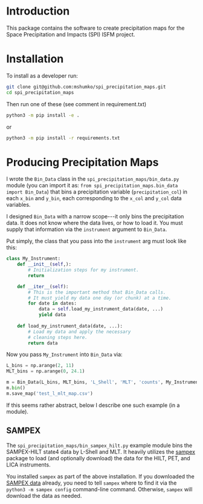 # Introduction
This package contains the software to create precipitation maps for the Space Precipitation and Impacts (SPI) ISFM project.

# Installation
To install as a developer run:

```bash
git clone git@github.com:mshumko/spi_precipitation_maps.git
cd spi_precipitation_maps
```

Then run  one of these (see comment in requirement.txt)
```bash
python3 -m pip install -e .
```
or 
```bash
python3 -m pip install -r requirements.txt 
```

# Producing Precipitation Maps
I wrote the `Bin_Data` class in the `spi_precipitation_maps/bin_data.py` module (you can import it as: `from spi_precipitation_maps.bin_data import Bin_Data`) that bins a precipitation variable (`precipitation_col`) in each `x_bin` and `y_bin`, each corresponding to the `x_col` and `y_col` data variables.

I designed `Bin_Data` with a narrow scope---it only bins the precipitation data. It does not know where the data lives, or how to load it. You must supply that information via the `instrument` argument to `Bin_Data`. 

Put simply, the class that you pass into the `instrument` arg must look like this:

```python
class My_Instrument:
    def __init__(self,):
        # Initialization steps for my instrument.
        return

    def __iter__(self):
        # This is the important method that Bin_Data calls. 
        # It must yield my data one day (or chunk) at a time.
        for date in dates:
            data = self.load_my_instrument_data(date, ...)
            yield data
    
    def load_my_instrument_data(date, ...):
        # Load my data and apply the necessary 
        # cleaning steps here.
        return data
```

Now you pass `My_Instrument` into `Bin_Data` via:

```python
L_bins = np.arange(2, 11)
MLT_bins = np.arange(0, 24.1)

m = Bin_Data(L_bins, MLT_bins, 'L_Shell', 'MLT', 'counts', My_Instrument)
m.bin()
m.save_map('test_l_mlt_map.csv')
```
If this seems rather abstract, below I describe one such example (in a module).

## SAMPEX
The `spi_precipitation_maps/bin_sampex_hilt.py` example module bins the SAMPEX-HILT state4 data by L-Shell and MLT. It heavily utilizes the [sampex](https://sampex.readthedocs.io/en/latest/) package to load (and optionally download) the data for the HILT, PET, and LICA instruments.

You installed `sampex` as part of the above installation. If you downloaded the [SAMPEX data](https://izw1.caltech.edu/sampex/DataCenter/data.html) already, you need to tell `sampex` where to find it via the `python3 -m sampex config` command-line command. Otherwise, `sampex` will download the data as needed.